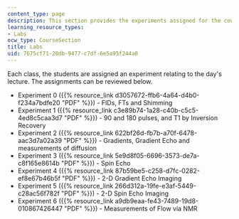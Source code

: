 ```yaml
---
content_type: page
description: This section provides the experiments assigned for the course.
learning_resource_types:
- Labs
ocw_type: CourseSection
title: Labs
uid: 7675cf71-28db-9477-c7df-6e5a95f244a0
---
```


Each class, the students are assigned an experiment relating to the day's lecture. The assignments can be reviewed below.

*   Experiment 0 ({{% resource_link d3057672-ffb6-4a64-d4b0-f234a7bdfe20 "PDF" %}}) - FIDs, FTs and Shimming
*   Experiment 1 ({{% resource_link c3e89b74-1a28-c40b-c5c5-4ed8c5caa3d7 "PDF" %}}) - 90 and 180 pulses, and T1 by Inversion Recovery
*   Experiment 2 ({{% resource_link 622bf26d-fb7b-a70f-6478-aac3d7a02a39 "PDF" %}}) - Gradients, Gradient Echo and measurements of diffusion
*   Experiment 3 ({{% resource_link 5e9d8f05-6696-3573-de7a-c8f165e8614b "PDF" %}}) - Spin Echo
*   Experiment 4 ({{% resource_link 87b59be5-c258-d7fc-0282-ef8e67b46b5f "PDF" %}}) - 2-D Gradient Echo Imaging
*   Experiment 5 ({{% resource_link 266d312a-19fe-e3af-5449-c28ac56f782f "PDF" %}}) - 2-D Spin Echo Imaging
*   Experiment 6 ({{% resource_link a9db9eaa-fe43-7489-19d8-010867426447 "PDF" %}}) - Measurements of Flow via NMR